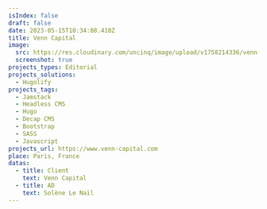 ```yaml
---
isIndex: false
draft: false
date: 2023-05-15T10:34:08.410Z
title: Venn Capital
image:
  src: https://res.cloudinary.com/uncinq/image/upload/v1758214336/venn-capital_yoby2j.png
  screenshot: true
projects_types: Editorial
projects_solutions:
  - Hugolify
projects_tags:
  - Jamstack
  - Headless CMS
  - Hugo
  - Decap CMS
  - Bootstrap
  - SASS
  - Javascript
projects_url: https://www.venn-capital.com
place: Paris, France
datas:
  - title: Client
    text: Venn Capital
  - title: AD
    text: Solène Le Nail
---
```

